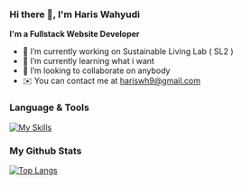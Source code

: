 ### Hi there 👋, I'm Haris Wahyudi

**I'm a Fullstack Website Developer**

- 🔭 I’m currently working on Sustainable Living Lab ( SL2 )
- 🌱 I’m currently learning what i want
- 👯 I’m looking to collaborate on anybody
- ✉️ You can contact me at hariswh9@gmail.com


### Language & Tools
[![My Skills](https://skillicons.dev/icons?i=vscode,js,react,nextjs,expressjs,nodejs,css,tailwind,bootstrap,php,laravel,mysql,git,github,gitlab,stackoverflow,aws)](https://www.linkedin.com/in/harisw/details/skills/)

### My Github Stats

[![Top Langs](https://github-readme-stats.vercel.app/api/top-langs/?username=HariisV&layout=compact&theme=tokyonight)](https://github.com/oriegenbi27/github-readme-stats)

<!---
![orie's GitHub stats](https://github-readme-stats.vercel.app/api?username=HariisV&show_icons=true&theme=tokyonight)
-->
